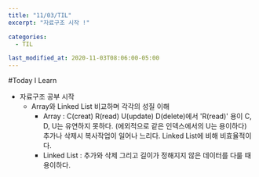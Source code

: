 ```yaml
---
title: "11/03/TIL"
excerpt: "자료구조 시작 !"

categories: 
  - TIL

last_modified_at: 2020-11-03T08:06:00-05:00
---
```


#Today I Learn  
  
- 자료구조 공부 시작  
    - Array와 Linked List 비교하며 각각의 성질 이해  
        - Array : C(creat) R(read) U(update) D(delete)에서 'R(read)' 용이 C, D, U는 유연하지 못하다. (에외적으로 같은 인덱스에서의 U는 용이하다)  
        추가나 삭제시 복사작업이 일어나 느리다. Linked List에 비해 비효율적이다.
        - Linked List : 추가와 삭제 그리고 길이가 정해지지 않은 데이터를 다룰 때 용이하다.